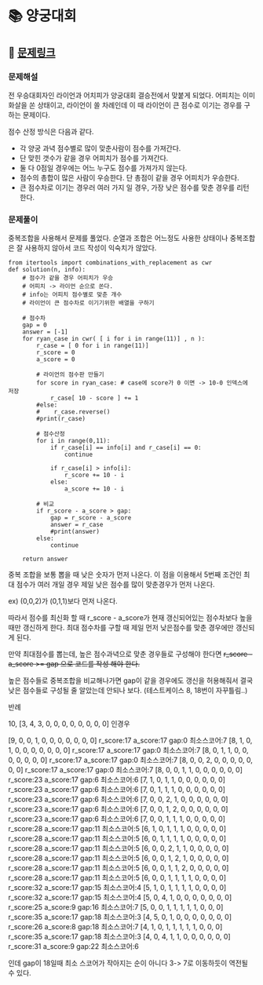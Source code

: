 
# 📚 양궁대회

## 📌 [문제링크](https://school.programmers.co.kr/learn/courses/30/lessons/92342)

### 문제해설

전 우승대회자인 라이언과 어치피가 양궁대회 결승전에서 맞붙게 되었다. 어피치는 이미 화살을 쏜 상태이고, 라이언이 쏠 차례인데 이 때 라이언이 큰 점수로 이기는 경우를 구하는 문제이다.

점수 산정 방식은 다음과 같다.

- 각 양궁 과녁 점수별로 많이 맞춘사람이 점수를 가져간다.
- 단 맞힌 갯수가 같을 경우 어피치가 점수를 가져간다.
- 둘 다 0점일 경우에는 어느 누구도 점수를 가져가지 않는다.
- 점수의 총합이 많은 사람이 우승한다. 단 총점이 같을 경우 어피치가 우승한다.
- 큰 점수차로 이기는 경우러 여러 가지 일 경우, 가장 낮은 점수를 맞춘 경우를 리턴한다.

### 문제풀이

중복조합을 사용해서 문제를 풀었다. 순열과 조합은 어느정도 사용한 상태이나 중복조합은 잘 사용하지 않아서 코드 작성이 익숙치가 않았다.

```
from itertools import combinations_with_replacement as cwr
def solution(n, info):
    # 점수가 같을 경우 어피치가 우승
    # 어피치 -> 라이언 순으로 쏜다.
    # info는 어피치 점수별로 맞춘 개수
    # 라이언이 큰 점수차로 이기기위한 배열을 구하기
    
    # 점수차
    gap = 0
    answer = [-1]
    for ryan_case in cwr( [ i for i in range(11)] , n ):
        r_case = [ 0 for i in range(11)]
        r_score = 0
        a_score = 0
        
        # 라이언의 점수판 만들기
        for score in ryan_case: # case에 score가 0 이면 -> 10-0 인덱스에 저장
            r_case[ 10 - score ] += 1
        #else:
        #    r_case.reverse()
        #print(r_case)
        
        # 점수산정
        for i in range(0,11):
            if r_case[i] == info[i] and r_case[i] == 0:
                continue
            
            if r_case[i] > info[i]:
                r_score += 10 - i
            else:
                a_score += 10 - i
        
        # 비교
        if r_score - a_score > gap:
            gap = r_score - a_score
            answer = r_case
            #print(answer)
        else:
            continue
    
    return answer
```

중복 조합을 보통 뽑을 때 낮은 숫자가 먼저 나온다. 이 점을 이용해서 5번째 조건인 최대 점수가 여러 개일 경우 제일 낮은 점수를 많이 맞춘경우가 먼저 나온다. 

ex) (0,0,2)가 (0,1,1)보다 먼저 나온다. 

따라서 점수를 최신화 할 때 r_score - a_score가 현재 갱신되어있는 점수차보다 높을때만 갱신하게 한다. 최대 점수차를 구할 때 제일 먼저 낮은점수를 맞춘 경우에만 갱신되게 된다.

만약 최대점수를 뽑는데, 높은 점수과녁으로 맞춘 경우들로 구성해야 한다면 ~~r_score - a_score >= gap 으로 코드를 작성 해야 한다.~~ 

높은 점수들로 중복조합을 비교해나가면 gap이 같을 경우에도 갱신을 허용해줘서 결국 낮은 점수들로 구성될 줄 알았는데 안되나 보다. (테스트케이스 8, 18번이 자꾸틀림..)

반례

10, [3, 4, 3, 0, 0, 0, 0, 0, 0, 0, 0] 인경우

[9, 0, 0, 1, 0, 0, 0, 0, 0, 0, 0] r_score:17 a_score:17 gap:0 최소스코어:7
[8, 1, 0, 1, 0, 0, 0, 0, 0, 0, 0] r_score:17 a_score:17 gap:0 최소스코어:7
[8, 0, 1, 1, 0, 0, 0, 0, 0, 0, 0] r_score:17 a_score:17 gap:0 최소스코어:7
[8, 0, 0, 2, 0, 0, 0, 0, 0, 0, 0] r_score:17 a_score:17 gap:0 최소스코어:7
[8, 0, 0, 1, 1, 0, 0, 0, 0, 0, 0] r_score:23 a_score:17 gap:6 최소스코어:6
[7, 1, 0, 1, 1, 0, 0, 0, 0, 0, 0] r_score:23 a_score:17 gap:6 최소스코어:6
[7, 0, 1, 1, 1, 0, 0, 0, 0, 0, 0] r_score:23 a_score:17 gap:6 최소스코어:6
[7, 0, 0, 2, 1, 0, 0, 0, 0, 0, 0] r_score:23 a_score:17 gap:6 최소스코어:6
[7, 0, 0, 1, 2, 0, 0, 0, 0, 0, 0] r_score:23 a_score:17 gap:6 최소스코어:6
[7, 0, 0, 1, 1, 1, 0, 0, 0, 0, 0] r_score:28 a_score:17 gap:11 최소스코어:5
[6, 1, 0, 1, 1, 1, 0, 0, 0, 0, 0] r_score:28 a_score:17 gap:11 최소스코어:5
[6, 0, 1, 1, 1, 1, 0, 0, 0, 0, 0] r_score:28 a_score:17 gap:11 최소스코어:5
[6, 0, 0, 2, 1, 1, 0, 0, 0, 0, 0] r_score:28 a_score:17 gap:11 최소스코어:5
[6, 0, 0, 1, 2, 1, 0, 0, 0, 0, 0] r_score:28 a_score:17 gap:11 최소스코어:5
[6, 0, 0, 1, 1, 2, 0, 0, 0, 0, 0] r_score:28 a_score:17 gap:11 최소스코어:5
[6, 0, 0, 1, 1, 1, 1, 0, 0, 0, 0] r_score:32 a_score:17 gap:15 최소스코어:4
[5, 1, 0, 1, 1, 1, 1, 0, 0, 0, 0] r_score:32 a_score:17 gap:15 최소스코어:4
[5, 0, 4, 1, 0, 0, 0, 0, 0, 0, 0] r_score:25 a_score:9 gap:16 최소스코어:7
[5, 0, 0, 1, 1, 1, 1, 1, 0, 0, 0] r_score:35 a_score:17 gap:18 최소스코어:3
[4, 5, 0, 1, 0, 0, 0, 0, 0, 0, 0] r_score:26 a_score:8 gap:18 최소스코어:7
[4, 1, 0, 1, 1, 1, 1, 1, 0, 0, 0] r_score:35 a_score:17 gap:18 최소스코어:3
[4, 0, 4, 1, 1, 0, 0, 0, 0, 0, 0] r_score:31 a_score:9 gap:22 최소스코어:6

인데 gap이 18일때 최소 스코어가 작아지는 순이 아니다 3-> 7로 이동하듯이 역전될 수 있다.
